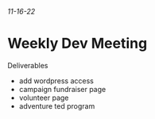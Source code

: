 _11-16-22_
# Weekly Dev Meeting

Deliverables

- add wordpress access
- campaign fundraiser page
- volunteer page
- adventure ted program
